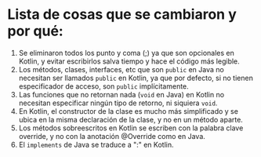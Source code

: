 # Lista de cosas que se cambiaron y por qué:

1. Se eliminaron todos los punto y coma (\;) ya que son opcionales en Kotlin, y evitar escribirlos salva tiempo y hace el código más legible.
2. Los métodos, clases, interfaces, etc que son `public` en Java no necesitan ser llamados `public` en Kotlin, ya que por defecto, si no tienen especificador de acceso, son `public` implícitamente.
3. Las funciones que no retornan nada (`void` en Java) en Kotlin no necesitan especificar ningún tipo de retorno, ni siquiera `void`.
4. En Kotlin, el constructor de la clase es mucho más simplificado y se ubica en la misma declaración de la clase, y no en un método aparte.
5. Los métodos sobreescritos en Kotlin se escriben con la palabra clave override, y no con la anotación @Override como en Java.
6. El `implements` de Java se traduce a ":" en Kotlin.

